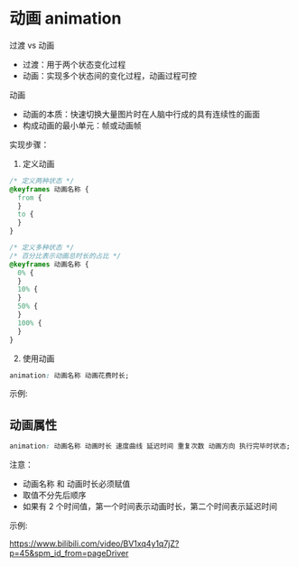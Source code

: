 # 动画 animation

过渡 vs 动画

- 过渡：用于两个状态变化过程
- 动画：实现多个状态间的变化过程，动画过程可控

动画

- 动画的本质：快速切换大量图片时在人脑中行成的具有连续性的画面
- 构成动画的最小单元：帧或动画帧

实现步骤：

1. 定义动画

```css
/* 定义两种状态 */
@keyframes 动画名称 {
  from {
  }
  to {
  }
}

/* 定义多种状态 */
/* 百分比表示动画总时长的占比 */
@keyframes 动画名称 {
  0% {
  }
  10% {
  }
  50% {
  }
  100% {
  }
}
```

2. 使用动画

```css
animation: 动画名称 动画花费时长;
```

示例:

[](demo/animation-1.html ':include :type=code')

[](demo/animation-1.html ':include height=70')

## 动画属性

```css
animation: 动画名称 动画时长 速度曲线 延迟时间 重复次数 动画方向 执行完毕时状态;
```

注意：

- 动画名称 和 动画时长必须赋值
- 取值不分先后顺序
- 如果有 2 个时间值，第一个时间表示动画时长，第二个时间表示延迟时间

示例:

[](demo/animation-2.html ':include :type=code')

[](demo/animation-2.html ':include height=420')

https://www.bilibili.com/video/BV1xq4y1q7jZ?p=45&spm_id_from=pageDriver

